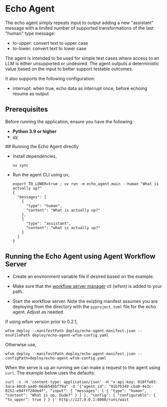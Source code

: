 # Echo Agent

The echo agent simply repeats input to output adding a new
"assistant" message with a limited number of supported
transformations of the last "human" type message:

- to-upper: convert text to upper case
- to-lower: convert text to lower case

The agent is intended to be used for simple test cases where
access to an LLM is either unsupported or undesired. The agent
outputs a deterministic value based on the input to better
support testable outcomes.

It also supports the following configuration:

  * interrupt: when true, echo data as interrupt once, before 
  echoing resume as output

## Prerequisites

Before running the application, ensure you have the following:

- **Python 3.9 or higher**
- [uv](https://docs.astral.sh/uv/getting-started/installation/)

## Running the Echo Agent directly

* Install dependencies,
    ```shell
    uv sync
    ```

* Run the agent CLI using uv,
    ```shell
    export TO_LOWER=true ; uv run -m echo_agent.main --human "What is actually up?"
    {
      "messages": [
        {
          "type": "human",
          "content": "What is actually up?"
        },
        {
          "type": "assistant",
          "content": "what is actually up?"
        }
      ]
    }
    ```

## Running the Echo Agent using Agent Workflow Server

* Create an environment variable file if desired based on the example.

* Make sure that the [workflow server manager](https://docs.agntcy.org/pages/agws/workflow_server_manager.html#getting-started) cli (wfsm) is added to your path.

- Start the workflow server. Note the existing manifest
  assumes you are deploying from the directory with the `pyproject.toml`
  file for the echo agent. Adjust as needed.

If using wfsm version prior to 0.2.1,
  ```shell
  wfsm deploy --manifestPath deploy/echo-agent-manifest.json --envFilePath deploy/echo-agent-wfsm-config.yaml
  ```

Otherwise use,
  ```shell
  wfsm deploy --manifestPath deploy/echo-agent-manifest.json --configPath=deploy/echo-agent-wfsm-config.yaml
  ```

  When the serve is up an running we can make a request to the agent using `curl`. The example below
  uses the defaults:

  ```shell
  curl -s -H 'content-type: application/json' -H "x-api-key: 910ffe03-3aca-48c0-aa40-66ab54bbf79a" -d '{"agent_id": "91b76349-cba0-4e3c-8252-e94fff20de4f", "input": { "messages": [ { "type": "human", "content": "What is up, Dude?" } ] }, "config": { "configurable": { "to_upper": true } } }' http://127.0.0.1:8080/runs/wait
  ```
